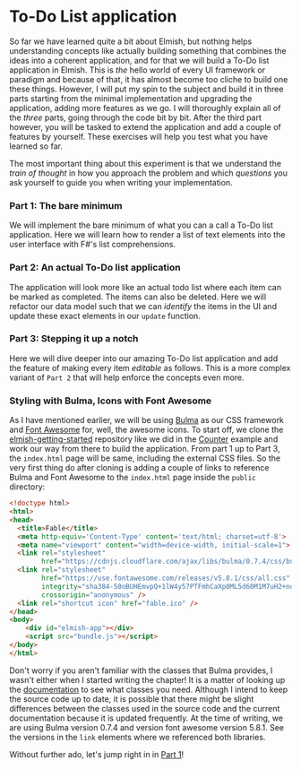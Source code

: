 # To-Do List application

So far we have learned quite a bit about Elmish, but nothing helps understanding concepts like actually building something that combines the ideas into a coherent application, and for that we will build a To-Do list application in Elmish. This is *the* hello world of every UI framework or paradigm and because of that, it has almost become too cliche to build one these things. However, I will put my spin to  the subject and build it in three parts starting from the minimal implementation and upgrading the application, adding more features as we go. I will thoroughly explain all of the *three* parts, going through the code bit by bit. After the third part however, you will be tasked to extend the application and add a couple of features by yourself. These exercises will help you test what you have learned so far.

The most important thing about this experiment is that we understand the *train of thought* in how you approach the problem and which *questions* you ask yourself to guide you when writing your implementation.

### Part 1: The bare minimum
We will implement the bare minimum of what you can a call a To-Do list application. Here we will learn how to render a list of text elements into the user interface with F#'s list comprehensions.

<div style="width:100%">
  <div style="margin: 0 auto; width:65%;">
    <resolved-image source="/images/elm/todo-part1.gif" />
  </div>
</div>

### Part 2: An actual To-Do list application
The application will look more like an actual todo list where each item can be marked as completed. The items can also be deleted. Here we will refactor our data model such that we can *identify* the items in the UI and update these exact elements in our `update` function.

<div style="width:100%">
  <div style="margin: 0 auto; width:65%;">
    <resolved-image source="/images/elm/todo-part2.gif" />
  </div>
</div>

### Part 3: Stepping it up a notch
Here we will dive deeper into our amazing To-Do list application and add the feature of making every item *editable* as follows. This is a more complex variant of `Part 2` that will help enforce the concepts even more.

<div style="width:100%">
  <div style="margin: 0 auto; width:65%;">
    <resolved-image source="/images/elm/todo-part3.gif" />
  </div>
</div>

### Styling with Bulma, Icons with Font Awesome

As I have mentioned earlier, we will be using [Bulma](https://bulma.io/) as our CSS framework and [Font Awesome](https://fontawesome.com/) for, well, the awesome icons. To start off, we clone the [elmish-getting-started](https://github.com/Zaid-Ajaj/elmish-getting-started) repository like we did in the [Counter](counter.md) example and work our way from there to build the application. From part 1 up to Part 3, the `index.html` page will be same, including the external CSS files. So the very first thing do after cloning is adding a couple of links to reference Bulma and Font Awesome to the `index.html` page inside the `public` directory:
```html {highlight: ['7-12']}
<!doctype html>
<html>
<head>
  <title>Fable</title>
  <meta http-equiv='Content-Type' content='text/html; charset=utf-8'>
  <meta name="viewport" content="width=device-width, initial-scale=1">
  <link rel="stylesheet"
        href="https://cdnjs.cloudflare.com/ajax/libs/bulma/0.7.4/css/bulma.min.css"/>
  <link rel="stylesheet"
        href="https://use.fontawesome.com/releases/v5.8.1/css/all.css"
        integrity="sha384-50oBUHEmvpQ+1lW4y57PTFmhCaXp0ML5d60M1M7uH2+nqUivzIebhndOJK28anvf"
        crossorigin="anonymous" />
  <link rel="shortcut icon" href="fable.ico" />
</head>
<body>
    <div id="elmish-app"></div>
    <script src="bundle.js"></script>
</body>
</html>
```

Don't worry if you aren't familiar with the classes that Bulma provides, I wasn't either when I started writing the chapter! It is a matter of looking up the [documentation](https://bulma.io/documentation/) to see what classes you need. Although I intend to keep the source code up to date, it is possible that there might be slight differences between the classes used in the source code and the current documentation because it is updated frequently. At the time of writing, we are using Bulma version 0.7.4 and version font awesome version 5.8.1. See the versions in the `link` elements where we referenced both libraries.

Without further ado, let's jump right in in [Part 1](todo-app-part1)!